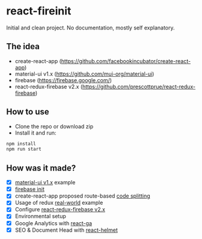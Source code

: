 # react-fireinit

Initial and clean project. No documentation, mostly self explanatory.

## The idea
* create-react-app (https://github.com/facebookincubator/create-react-app)
* material-ui v1.x (https://github.com/mui-org/material-ui)
* firebase (https://firebase.google.com/)
* react-redux-firebase v2.x (https://github.com/prescottprue/react-redux-firebase)

## How to use

* Clone the repo or download zip
* Install it and run:

```bash
npm install
npm run start
```

## How was it made?
- [x] [material-ui v1.x](https://github.com/mui-org/material-ui/tree/v1-beta/examples/create-react-app) example
- [x] [firebase init](https://github.com/firebase/firebase-tools)
- [x] create-react-app proposed route-based [code splitting](https://github.com/facebookincubator/create-react-app/blob/master/packages/react-scripts/template/README.md#code-splitting)
- [x] Usage of redux [real-world](https://github.com/reactjs/redux/tree/master/examples/real-world) example
- [x] Configure [react-redux-firebase v2.x](https://github.com/prescottprue/react-redux-firebase)
- [x] Environmental setup
- [x] Google Analytics with [react-ga](https://github.com/react-ga/react-ga)
- [x] SEO & Document Head with [react-helmet](https://github.com/nfl/react-helmet)
